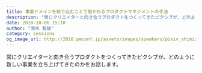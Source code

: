 ```yaml
---
title: 事業ドメインを絞り込むことで磨かれるプロダクトマネジメントの手法
description: "常にクリエイターと向き合うプロダクトをつくってきたピクシブが、どのように新しい事業を立ち上げてきたのかをお話します。"
date: 2018-10-06 15:10
author: "清水 智雄"
category: sessions
og_image_url: http://2018.pmconf.jp/assets/images/speakers/pixiv_shimizu.jpg
---
```

常にクリエイターと向き合うプロダクトをつくってきたピクシブが、どのように新しい事業を立ち上げてきたのかをお話します。
